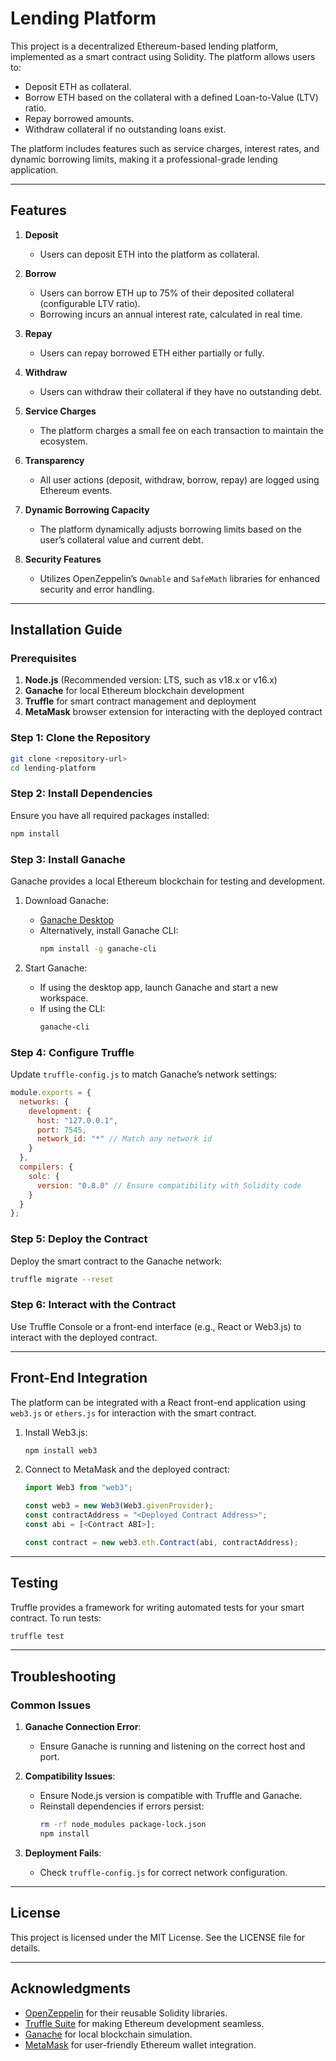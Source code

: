 # Lending Platform

This project is a decentralized Ethereum-based lending platform, implemented as a smart contract using Solidity. The platform allows users to:

- Deposit ETH as collateral.
- Borrow ETH based on the collateral with a defined Loan-to-Value (LTV) ratio.
- Repay borrowed amounts.
- Withdraw collateral if no outstanding loans exist.

The platform includes features such as service charges, interest rates, and dynamic borrowing limits, making it a professional-grade lending application.

---

## Features

1. **Deposit**
   - Users can deposit ETH into the platform as collateral.

2. **Borrow**
   - Users can borrow ETH up to 75% of their deposited collateral (configurable LTV ratio).
   - Borrowing incurs an annual interest rate, calculated in real time.

3. **Repay**
   - Users can repay borrowed ETH either partially or fully.

4. **Withdraw**
   - Users can withdraw their collateral if they have no outstanding debt.

5. **Service Charges**
   - The platform charges a small fee on each transaction to maintain the ecosystem.

6. **Transparency**
   - All user actions (deposit, withdraw, borrow, repay) are logged using Ethereum events.

7. **Dynamic Borrowing Capacity**
   - The platform dynamically adjusts borrowing limits based on the user’s collateral value and current debt.

8. **Security Features**
   - Utilizes OpenZeppelin’s `Ownable` and `SafeMath` libraries for enhanced security and error handling.

---

## Installation Guide

### Prerequisites
1. **Node.js** (Recommended version: LTS, such as v18.x or v16.x)
2. **Ganache** for local Ethereum blockchain development
3. **Truffle** for smart contract management and deployment
4. **MetaMask** browser extension for interacting with the deployed contract

### Step 1: Clone the Repository
```bash
git clone <repository-url>
cd lending-platform
```

### Step 2: Install Dependencies
Ensure you have all required packages installed:
```bash
npm install
```

### Step 3: Install Ganache
Ganache provides a local Ethereum blockchain for testing and development.

1. Download Ganache:
   - [Ganache Desktop](https://trufflesuite.com/ganache/)
   - Alternatively, install Ganache CLI:
     ```bash
     npm install -g ganache-cli
     ```

2. Start Ganache:
   - If using the desktop app, launch Ganache and start a new workspace.
   - If using the CLI:
     ```bash
     ganache-cli
     ```

### Step 4: Configure Truffle
Update `truffle-config.js` to match Ganache’s network settings:
```javascript
module.exports = {
  networks: {
    development: {
      host: "127.0.0.1",
      port: 7545,
      network_id: "*" // Match any network id
    }
  },
  compilers: {
    solc: {
      version: "0.8.0" // Ensure compatibility with Solidity code
    }
  }
};
```

### Step 5: Deploy the Contract
Deploy the smart contract to the Ganache network:
```bash
truffle migrate --reset
```

### Step 6: Interact with the Contract
Use Truffle Console or a front-end interface (e.g., React or Web3.js) to interact with the deployed contract.

---

## Front-End Integration

The platform can be integrated with a React front-end application using `web3.js` or `ethers.js` for interaction with the smart contract.

1. Install Web3.js:
   ```bash
   npm install web3
   ```

2. Connect to MetaMask and the deployed contract:
   ```javascript
   import Web3 from "web3";

   const web3 = new Web3(Web3.givenProvider);
   const contractAddress = "<Deployed Contract Address>";
   const abi = [<Contract ABI>];

   const contract = new web3.eth.Contract(abi, contractAddress);
   ```

---

## Testing

Truffle provides a framework for writing automated tests for your smart contract. To run tests:
```bash
truffle test
```

---



## Troubleshooting

### Common Issues

1. **Ganache Connection Error**:
   - Ensure Ganache is running and listening on the correct host and port.

2. **Compatibility Issues**:
   - Ensure Node.js version is compatible with Truffle and Ganache.
   - Reinstall dependencies if errors persist:
     ```bash
     rm -rf node_modules package-lock.json
     npm install
     ```

3. **Deployment Fails**:
   - Check `truffle-config.js` for correct network configuration.

---

## License

This project is licensed under the MIT License. See the LICENSE file for details.

---

## Acknowledgments

- [OpenZeppelin](https://openzeppelin.com) for their reusable Solidity libraries.
- [Truffle Suite](https://trufflesuite.com) for making Ethereum development seamless.
- [Ganache](https://trufflesuite.com/ganache/) for local blockchain simulation.
- [MetaMask](https://metamask.io) for user-friendly Ethereum wallet integration.

